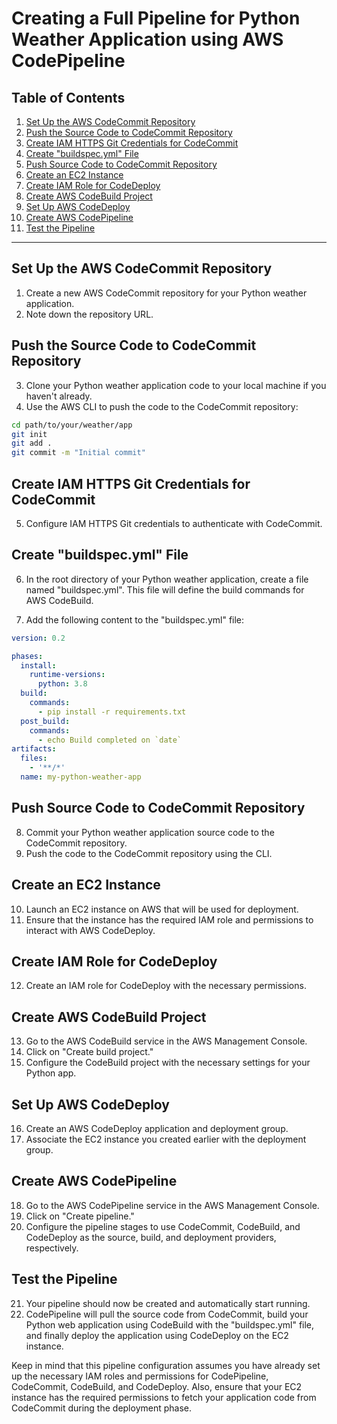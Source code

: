 # Creating a Full Pipeline for Python Weather Application using AWS CodePipeline

## Table of Contents

1. [Set Up the AWS CodeCommit Repository](#set-up-the-aws-codecommit-repository)
2. [Push the Source Code to CodeCommit Repository](#push-the-source-code-to-codecommit-repository)
3. [Create IAM HTTPS Git Credentials for CodeCommit](#create-iam-https-git-credentials-for-codecommit)
4. [Create "buildspec.yml" File](#create-buildspecyml-file)
5. [Push Source Code to CodeCommit Repository](#push-source-code-to-codecommit-repository)
6. [Create an EC2 Instance](#create-an-ec2-instance)
7. [Create IAM Role for CodeDeploy](#create-iam-role-for-codedeploy)
8. [Create AWS CodeBuild Project](#create-aws-codebuild-project)
9. [Set Up AWS CodeDeploy](#set-up-aws-codedeploy)
10. [Create AWS CodePipeline](#create-aws-codepipeline)
11. [Test the Pipeline](#test-the-pipeline)

---

## Set Up the AWS CodeCommit Repository

1. Create a new AWS CodeCommit repository for your Python weather application.
2. Note down the repository URL.

## Push the Source Code to CodeCommit Repository

3. Clone your Python weather application code to your local machine if you haven't already.
4. Use the AWS CLI to push the code to the CodeCommit repository:

```bash
cd path/to/your/weather/app
git init
git add .
git commit -m "Initial commit"
```

## Create IAM HTTPS Git Credentials for CodeCommit

5. Configure IAM HTTPS Git credentials to authenticate with CodeCommit.

## Create "buildspec.yml" File

6. In the root directory of your Python weather application, create a file named "buildspec.yml". This file will define the build commands for AWS CodeBuild.

7. Add the following content to the "buildspec.yml" file:

```yaml
version: 0.2

phases:
  install:
    runtime-versions:
      python: 3.8
  build:
    commands:
      - pip install -r requirements.txt
  post_build:
    commands:
      - echo Build completed on `date`
artifacts:
  files:
    - '**/*'
  name: my-python-weather-app
```

## Push Source Code to CodeCommit Repository

8. Commit your Python weather application source code to the CodeCommit repository.
9. Push the code to the CodeCommit repository using the CLI.

## Create an EC2 Instance

10. Launch an EC2 instance on AWS that will be used for deployment.
11. Ensure that the instance has the required IAM role and permissions to interact with AWS CodeDeploy.

## Create IAM Role for CodeDeploy

12. Create an IAM role for CodeDeploy with the necessary permissions.

## Create AWS CodeBuild Project

13. Go to the AWS CodeBuild service in the AWS Management Console.
14. Click on "Create build project."
15. Configure the CodeBuild project with the necessary settings for your Python app.

## Set Up AWS CodeDeploy

16. Create an AWS CodeDeploy application and deployment group.
17. Associate the EC2 instance you created earlier with the deployment group.

## Create AWS CodePipeline

18. Go to the AWS CodePipeline service in the AWS Management Console.
19. Click on "Create pipeline."
20. Configure the pipeline stages to use CodeCommit, CodeBuild, and CodeDeploy as the source, build, and deployment providers, respectively.

## Test the Pipeline

21. Your pipeline should now be created and automatically start running.
22. CodePipeline will pull the source code from CodeCommit, build your Python web application using CodeBuild with the "buildspec.yml" file, and finally deploy the application using CodeDeploy on the EC2 instance.

Keep in mind that this pipeline configuration assumes you have already set up the necessary IAM roles and permissions for CodePipeline, CodeCommit, CodeBuild, and CodeDeploy. Also, ensure that your EC2 instance has the required permissions to fetch your application code from CodeCommit during the deployment phase.
